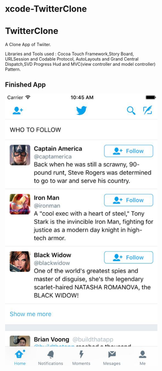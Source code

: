 # xcode-TwitterClone


# TwitterClone
A Clone App of Twiiter.

Libraries and Tools used : Cocoa Touch Framework,Story Board, URLSession and Codable Protocol, AutoLayouts and Grand Central 
Dispatch,SVD Progress Hud and MVC(view controller and model controller) Pattern. 



## Finished App
![Finished App](https://github.com/princebharti/Images/blob/master/TwitterClone.jpeg)
